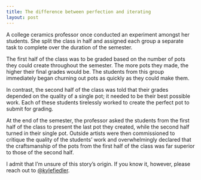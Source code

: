 ```yaml
---
title: The difference between perfection and iterating
layout: post
---
```

A college ceramics professor once conducted an experiment amongst her students. She split the class in half and assigned each group a separate task to complete over the duration of the semester.

The first half of the class was to be graded based on the number of pots they could create throughout the semester. The more pots they made, the higher their final grades would be. The students from this group immediately began churning out pots as quickly as they could make them.

In contrast, the second half of the class was told that their grades depended on the quality of a single pot; it needed to be their best possible work. Each of these students tirelessly worked to create the perfect pot to submit for grading.

At the end of the semester, the professor asked the students from the first half of the class to present the last pot they created, while the second half turned in their single pot. Outside artists were then commissioned to critique the quality of the students’ work and overwhelmingly declared that the craftsmanship of the pots from the first half of the class was far superior to those of the second half.

I admit that I’m unsure of this story’s origin. If you know it, however, please reach out to <a href="http://twitter.com/kylefiedler">@kylefiedler</a>.


